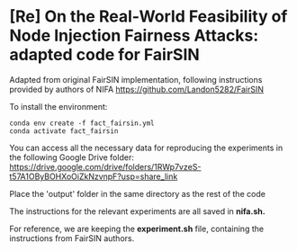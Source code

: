 # [Re] On the Real-World Feasibility of Node Injection Fairness Attacks: adapted code for FairSIN

Adapted from original FairSIN implementation, following instructions provided by authors of NIFA
https://github.com/Landon5282/FairSIN

To install the environment:
```shell
conda env create -f fact_fairsin.yml
conda activate fact_fairsin
```

You can access all the necessary data for reproducing the experiments in the following Google Drive folder:
https://drive.google.com/drive/folders/1RWp7vzeS-t57A1OByBOHXoOiZkNzvnpF?usp=share_link

Place the 'output' folder in the same directory as the rest of the code


The instructions for the relevant experiments are all saved in **nifa.sh.**

For reference, we are keeping the **experiment.sh** file, containing the instructions from FairSIN authors.
